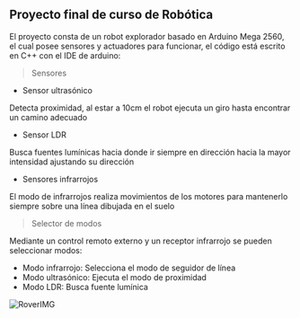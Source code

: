 
## Proyecto final de curso de Robótica

El proyecto consta de un robot explorador basado en Arduino Mega 2560, el cual posee sensores y actuadores para funcionar, el código está escrito en C++ con el IDE de arduino:

> Sensores

* Sensor ultrasónico

Detecta proximidad, al estar a 10cm el robot ejecuta un giro hasta encontrar un camino adecuado

* Sensor LDR

Busca fuentes lumínicas hacia donde ir siempre en dirección hacia la mayor intensidad ajustando su dirección

* Sensores infrarrojos

El modo de infrarrojos realiza movimientos de los motores para mantenerlo siempre sobre una línea dibujada en el suelo


> Selector de modos

Mediante un control remoto externo y un receptor infrarrojo se pueden seleccionar modos:

* Modo infrarrojo: Selecciona el modo de seguidor de línea
* Modo ultrasónico: Ejecuta el modo de proximidad
* Modo LDR: Busca fuente lumínica




![RoverIMG](https://scontent.fros2-1.fna.fbcdn.net/v/t39.30808-6/270041325_10209803255754003_744850291609743981_n.jpg?_nc_cat=108&ccb=1-5&_nc_sid=730e14&_nc_ohc=2QVXpoF5qgQAX-Dxxmt&_nc_ht=scontent.fros2-1.fna&oh=00_AT9wgPyT5wLf8ST7UyFeDxloIIWy1A-rGmWiUiVynRUwdA&oe=61D7B9F9)

